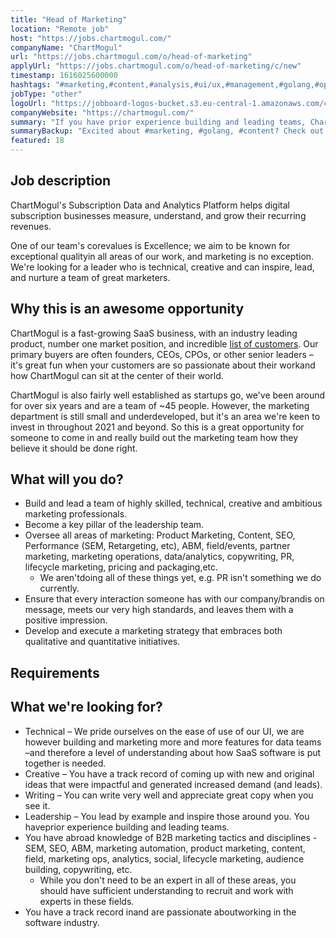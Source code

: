 ```yaml
---
title: "Head of Marketing"
location: "Remote job"
host: "https://jobs.chartmogul.com/"
companyName: "ChartMogul"
url: "https://jobs.chartmogul.com/o/head-of-marketing"
applyUrl: "https://jobs.chartmogul.com/o/head-of-marketing/c/new"
timestamp: 1616025600000
hashtags: "#marketing,#content,#analysis,#ui/ux,#management,#golang,#operations,#socialmedia,#office"
jobType: "other"
logoUrl: "https://jobboard-logos-bucket.s3.eu-central-1.amazonaws.com/chartmogul"
companyWebsite: "https://chartmogul.com/"
summary: "If you have prior experience building and leading teams, ChartMogul is looking for someone with your knowledge."
summaryBackup: "Excited about #marketing, #golang, #content? Check out this job post!"
featured: 18
---
```


## Job description

ChartMogul's Subscription Data and Analytics Platform helps digital subscription businesses measure, understand, and grow their recurring revenues.

One of our team's corevalues is Excellence; we aim to be known for exceptional qualityin all areas of our work, and marketing is no exception. We're looking for a leader who is technical, creative and can inspire, lead, and nurture a team of great marketers.

## Why this is an awesome opportunity

ChartMogul is a fast-growing SaaS business, with an industry leading product, number one market position, and incredible [list of customers](https://chartmogul.com/customers/). Our primary buyers are often founders, CEOs, CPOs, or other senior leaders – it's great fun when your customers are so passionate about their workand how ChartMogul can sit at the center of their world.

ChartMogul is also fairly well established as startups go, we've been around for over six years and are a team of ~45 people. However, the marketing department is still small and underdeveloped, but it's an area we're keen to invest in throughout 2021 and beyond. So this is a great opportunity for someone to come in and really build out the marketing team how they believe it should be done right.

## What will you do?

*   Build and lead a team of highly skilled, technical, creative and ambitious marketing professionals.
*   Become a key pillar of the leadership team.
*   Oversee all areas of marketing: Product Marketing, Content, SEO, Performance (SEM, Retargeting, etc), ABM, field/events, partner marketing, marketing operations, data/analytics, copywriting, PR, lifecycle marketing, pricing and packaging,etc.
    *   We aren'tdoing all of these things yet, e.g. PR isn't something we do currently.
*   Ensure that every interaction someone has with our company/brandis on message, meets our very high standards, and leaves them with a positive impression.
*   Develop and execute a marketing strategy that embraces both qualitative and quantitative initiatives.

## Requirements

## What we're looking for?

*   Technical – We pride ourselves on the ease of use of our UI, we are however building and marketing more and more features for data teams –and therefore a level of understanding about how SaaS software is put together is needed.
*   Creative – You have a track record of coming up with new and original ideas that were impactful and generated increased demand (and leads).
*   Writing – You can write very well and appreciate great copy when you see it.
*   Leadership – You lead by example and inspire those around you. You haveprior experience building and leading teams.
*   You have abroad knowledge of B2B marketing tactics and disciplines - SEM, SEO, ABM, marketing automation, product marketing, content, field, marketing ops, analytics, social, lifecycle marketing, audience building, copywriting, etc.
    *   While you don't need to be an expert in all of these areas, you should have sufficient understanding to recruit and work with experts in these fields.
*   You have a track record inand are passionate aboutworking in the software industry.

